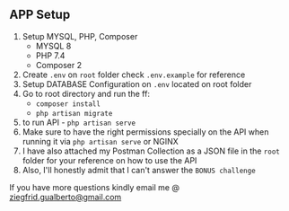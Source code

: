 ## APP Setup

1. Setup MYSQL, PHP, Composer
    * MYSQL 8
    * PHP 7.4
    * Composer 2
1. Create `.env` on `root` folder check `.env.example` for reference
1. Setup DATABASE Configuration on `.env` located on root folder
1. Go to root directory and run the ff:
    * `composer install`
    * `php artisan migrate`
1. to run API - `php artisan serve`
1. Make sure to have the right permissions specially on the API when running it via `php artisan serve` or NGINX
1. I have also attached my Postman Collection as a JSON file in the `root` folder for your reference on how to use the API
1. Also, I'll honestly admit that I can't answer the `BONUS challenge`

If you have more questions kindly email me @ ziegfrid.gualberto@gmail.com